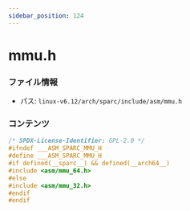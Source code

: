 ```yaml
---
sidebar_position: 124
---
```

# mmu.h

### ファイル情報

- パス: `linux-v6.12/arch/sparc/include/asm/mmu.h`

### コンテンツ

```h
/* SPDX-License-Identifier: GPL-2.0 */
#ifndef ___ASM_SPARC_MMU_H
#define ___ASM_SPARC_MMU_H
#if defined(__sparc__) && defined(__arch64__)
#include <asm/mmu_64.h>
#else
#include <asm/mmu_32.h>
#endif
#endif

```

